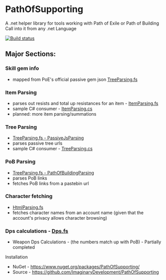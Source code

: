 # PathOfSupporting
A .net helper library for tools working with Path of Exile or Path of Building
Call into it from any .net Language

[![Build status](https://ci.appveyor.com/api/projects/status/85y72cy90rs59wkv?svg=true)](https://ci.appveyor.com/project/ImaginaryDevelopment/pathofsupporting)

## Major Sections:

### Skill gem info
  * mapped from PoE's official passive gem json [TreeParsing.fs](https://github.com/ImaginaryDevelopment/PathOfSupporting/blob/master/PoS/Parsing/TreeParsing.fs#L16)
### Item Parsing
  * parses out resists and total up resistances for an item - [ItemParsing.fs](https://github.com/ImaginaryDevelopment/PathOfSupporting/blob/master/PoS/Parsing/ItemParsing.fs)
  * sample C# consumer - [ItemParsing.cs](https://github.com/ImaginaryDevelopment/PathOfSupporting/blob/master/SampleConsumer/Parsing/ItemParsing.cs)
  * planned: more item parsing/summations
### Tree Parsing
  * [TreeParsing.fs - PassiveJsParsing](https://github.com/ImaginaryDevelopment/PathOfSupporting/blob/master/PoS/Parsing/TreeParsing.fs#L92)
  * parses passive tree urls
  * sample C# consumer - [TreeParsing.cs](https://github.com/ImaginaryDevelopment/PathOfSupporting/blob/master/SampleConsumer/Parsing/TreeParsing.cs)
  
### PoB Parsing
  * [TreeParsing.fs - PathOfBuildingParsing](https://github.com/ImaginaryDevelopment/PathOfSupporting/blob/master/PoS/Parsing/TreeParsing.fs#L208)
  * parses PoB links
  * fetches PoB links from a pastebin url
  
### Character fetching
  * [HtmlParsing.fs](https://github.com/ImaginaryDevelopment/PathOfSupporting/blob/master/PoS/Parsing/HtmlParsing.fs)
  * fetches character names from an account name (given that the account's privacy allows character browsing)
  

### Dps calculations - [Dps.fs](https://github.com/ImaginaryDevelopment/PathOfSupporting/blob/master/PoS/Dps.fs)
  * Weapon Dps Calculations - (the numbers match up with PoB) - Partially completed 
  
  

Installation 
 * NuGet - https://www.nuget.org/packages/PathOfSupporting/
 * Source - https://github.com/ImaginaryDevelopment/PathOfSupporting
 
  
 
  
 
  
